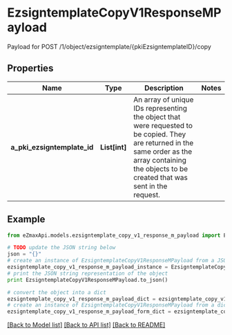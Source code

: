 # EzsigntemplateCopyV1ResponseMPayload

Payload for POST /1/object/ezsigntemplate/{pkiEzsigntemplateID}/copy

## Properties

Name | Type | Description | Notes
------------ | ------------- | ------------- | -------------
**a_pki_ezsigntemplate_id** | **List[int]** | An array of unique IDs representing the object that were requested to be copied.  They are returned in the same order as the array containing the objects to be created that was sent in the request. | 

## Example

```python
from eZmaxApi.models.ezsigntemplate_copy_v1_response_m_payload import EzsigntemplateCopyV1ResponseMPayload

# TODO update the JSON string below
json = "{}"
# create an instance of EzsigntemplateCopyV1ResponseMPayload from a JSON string
ezsigntemplate_copy_v1_response_m_payload_instance = EzsigntemplateCopyV1ResponseMPayload.from_json(json)
# print the JSON string representation of the object
print EzsigntemplateCopyV1ResponseMPayload.to_json()

# convert the object into a dict
ezsigntemplate_copy_v1_response_m_payload_dict = ezsigntemplate_copy_v1_response_m_payload_instance.to_dict()
# create an instance of EzsigntemplateCopyV1ResponseMPayload from a dict
ezsigntemplate_copy_v1_response_m_payload_form_dict = ezsigntemplate_copy_v1_response_m_payload.from_dict(ezsigntemplate_copy_v1_response_m_payload_dict)
```
[[Back to Model list]](../README.md#documentation-for-models) [[Back to API list]](../README.md#documentation-for-api-endpoints) [[Back to README]](../README.md)



